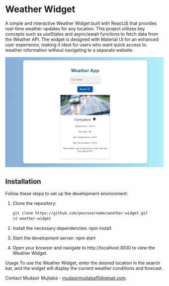 # Weather Widget

A simple and interactive Weather Widget built with ReactJS that provides real-time weather updates for any location. This project utilizes key concepts such as useStates and async/await functions to fetch data from the Weather API. The widget is designed with Material UI for an enhanced user experience, making it ideal for users who want quick access to weather information without navigating to a separate website.

![Alt text](src\assets\weather-project.jpg)

## Installation

Follow these steps to set up the development environment:

1. Clone the repository:
   ```bash
   git clone https://github.com/yourusername/weather-widget.git
   cd weather-widget

2. Install the necessary dependencies:
npm install

3. Start the development server:
npm start

4. Open your browser and navigate to http://localhost:3000 to view the Weather Widget.

Usage
To use the Weather Widget, enter the desired location in the search bar, and the widget will display the current weather conditions and forecast.

Contact
Mudasir Mujtaba - mudasirmujtaba15@gmail.com.

